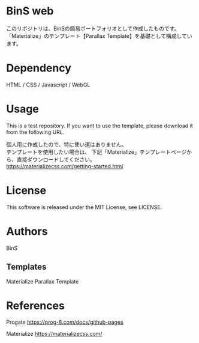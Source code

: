 # BinS web

このリポジトリは、BinSの簡易ポートフォリオとして作成したものです。  
「Materialize」のテンプレート【Parallax Template】を基礎として構成しています。  

# Dependency
HTML / CSS / Javascript / WebGL

# Usage
This is a test repository.
If you want to use the template, please download it from the following URL.   

個人用に作成したので、特に使い道はありません。  
テンプレートを使用したい場合は、
下記「Materialize」テンプレートページから、直接ダウンロードしてください。  
https://materializecss.com/getting-started.html

# License
This software is released under the MIT License, see LICENSE.

# Authors
BinS
## Templates
Materialize Parallax Template

# References
Progate
https://prog-8.com/docs/github-pages

Materialize
https://materializecss.com/
